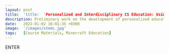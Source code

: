 ```yaml
---
layout: post
title:  'title:  'Personalized and Interdisciplinary CS Education: Using AI Agents with Gaming to Enhance Learning for Diverse Students'
description: Preliminary work on the development of personalized education agents deployed in a version Minecraft designed to teach computational and interdisciplinary thinking. Agents will autonomously identify student progression and generate customized curriculum based on students' existing knowledge, personalities, and interests. Agents will connect concepts to the "bigger picture" by creating connections between STEM topics and interdisciplinary topics, such as the Language Arts. Agents will translate student progression and learning outcomes to teachers for their assessment of student progress. 
date:   2022-01-02 16:01:35 +0300
image:  '/images/stemc.jpg'
tags:   [Course Materials, Minecraft Education]
---
```

ENTER
